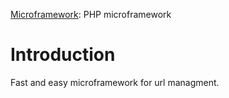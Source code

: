 [Microframework](https://stadem.com): PHP microframework

Introduction
============
Fast and easy microframework for url managment.
